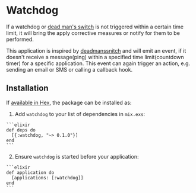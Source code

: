 # Watchdog




If a watchdog or [dead man's switch](https://en.wikipedia.org/wiki/Dead_man%27s_switch) is not triggered within a certain time limit, it will bring the apply corrective measures or notify for them to be performed.

This application is inspired by [deadmanssnitch](https://deadmanssnitch.com/) and will emit an event, if it doesn't receive a message(ping) within a specified time limit(countdown timer) for a specific application.
This event can again trigger an action, e.g. sending an email or SMS or calling a callback hook.


## Installation

If [available in Hex](https://hex.pm/docs/publish), the package can be installed as:

  1. Add `watchdog` to your list of dependencies in `mix.exs`:

    ```elixir
    def deps do
      [{:watchdog, "~> 0.1.0"}]
    end
    ```

  2. Ensure `watchdog` is started before your application:

    ```elixir
    def application do
      [applications: [:watchdog]]
    end
    ```


